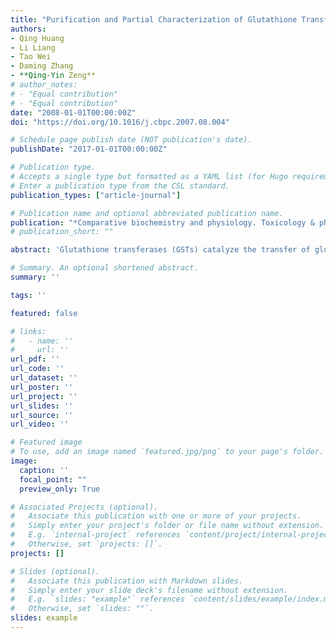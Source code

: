 ```yaml
---
title: "Purification and Partial Characterization of Glutathione Transferase from the Teleost Monopterus Albus"
authors:
- Qing Huang
- Li Liang
- Tao Wei
- Daming Zhang
- **Qing-Yin Zeng**
# author_notes:
# - "Equal contribution"
# - "Equal contribution"
date: "2008-01-01T00:00:00Z"
doi: "https://doi.org/10.1016/j.cbpc.2007.08.004" 

# Schedule page publish date (NOT publication's date).
publishDate: "2017-01-01T00:00:00Z"

# Publication type.
# Accepts a single type but formatted as a YAML list (for Hugo requirements).
# Enter a publication type from the CSL standard.
publication_types: ["article-journal"]

# Publication name and optional abbreviated publication name.
publication: "*Comparative biochemistry and physiology. Toxicology & pharmacology : CBP* 147.1 (2007): 96-100"
# publication_short: ""

abstract: 'Glutathione transferases (GSTs) catalyze the transfer of glutathione to a variety of xenobiotic and toxic endogenous compounds. GSTs are phase H biotransformation enzymes and are proposed as biomarkers of environmental pollution. In this study, a cytosolic glutathione transferase (maGST) was purified from liver of the freshwater fish Monopterus albus by affinity chromatography. The maGST appeared to be a homodimer composed of two subunits each with a molecular weight of 26 kDa. This maGST showed high activity towards the substrates 1-chloro-2,4-dinitrobenzene (CDNB) and 7-chloro-4-nitrobenzo-2-oxa-1,3-diazole (NBD-Cl). Kinetic analysis with CDNB as substrate revealed a K. of 0.28 mM and V-max of 15.68 mu mol/min per mg of protein. It had maximum activity in the pH range 7.0-7.5, a broad optimum T-m range of 30 degrees C-55 degrees C, and a high thermal stability with 77% of its initial activity at 45 degrees C. This high thermal stability of maGST could be related to the physiological adaptation of M albus to high temperatures in tropical and subtropical environments.'

# Summary. An optional shortened abstract.
summary: ''

tags: ''

featured: false

# links:
#   - name: ''
#     url: ''
url_pdf: ''
url_code: ''
url_dataset: ''
url_poster: ''
url_project: ''
url_slides: ''
url_source: ''
url_video: ''

# Featured image
# To use, add an image named `featured.jpg/png` to your page's folder. 
image:
  caption: ''
  focal_point: ""
  preview_only: True

# Associated Projects (optional).
#   Associate this publication with one or more of your projects.
#   Simply enter your project's folder or file name without extension.
#   E.g. `internal-project` references `content/project/internal-project/index.md`.
#   Otherwise, set `projects: []`.
projects: []

# Slides (optional).
#   Associate this publication with Markdown slides.
#   Simply enter your slide deck's filename without extension.
#   E.g. `slides: "example"` references `content/slides/example/index.md`.
#   Otherwise, set `slides: ""`.
slides: example
---
```



